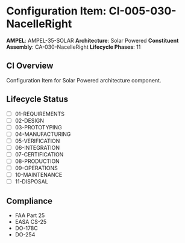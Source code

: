 # Configuration Item: CI-005-030-NacelleRight

**AMPEL**: AMPEL-35-SOLAR
**Architecture**: Solar Powered
**Constituent Assembly**: CA-030-NacelleRight
**Lifecycle Phases**: 11

## CI Overview
Configuration Item for Solar Powered architecture component.

## Lifecycle Status
- [ ] 01-REQUIREMENTS
- [ ] 02-DESIGN
- [ ] 03-PROTOTYPING
- [ ] 04-MANUFACTURING
- [ ] 05-VERIFICATION
- [ ] 06-INTEGRATION
- [ ] 07-CERTIFICATION
- [ ] 08-PRODUCTION
- [ ] 09-OPERATIONS
- [ ] 10-MAINTENANCE
- [ ] 11-DISPOSAL

## Compliance
- FAA Part 25
- EASA CS-25
- DO-178C
- DO-254
